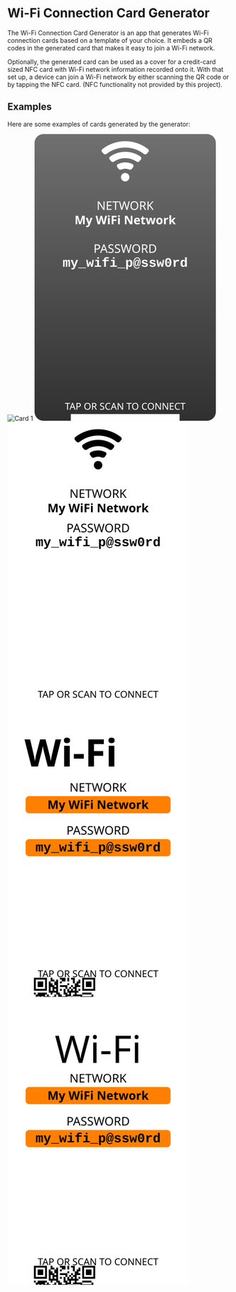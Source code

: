 # Wi-Fi Connection Card Generator

The Wi-Fi Connection Card Generator is an app that generates Wi-Fi connection
cards based on a template of your choice. It embeds a QR codes in the generated
card that makes it easy to join a Wi-Fi network. 

Optionally, the generated card can be used as a cover for a credit-card sized
NFC card with Wi-Fi network information recorded onto it. With that set up, 
a device can join a Wi-Fi network by either scanning the QR code or by tapping
the NFC card. (NFC functionality not provided by this project).

## Examples

Here are some examples of cards generated by the generator:

![Card 1](./images/card1.svg)
![Card 2 - Black](./images/card2-black.svg)
![Card 2 - White](./images/card2-white.svg)
![Card 3](./images/card3.svg)
![Card 4](./images/card4.svg)

